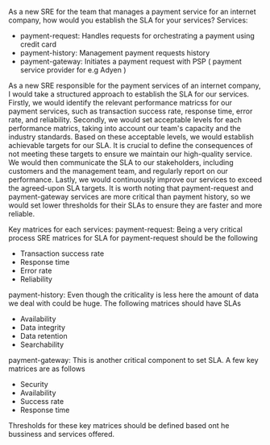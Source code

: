 As a new SRE for the team that manages a payment service for an internet company, how would you establish the SLA for your services?
Services:
- payment-request: Handles requests for orchestrating a payment using credit card
- payment-history: Management payment requests history
- payment-gateway: Initiates a payment request with PSP ( payment service provider for e.g Adyen )

As a new SRE responsible for the payment services of an internet company, I would take a structured approach to establish the SLA for our services. Firstly, we would identify the relevant performance matricss for our payment services, such as transaction success rate, response time, error rate, and reliability. Secondly, we would set acceptable levels for each performance matrics, taking into account our team's capacity and the industry standards. Based on these acceptable levels, we would establish achievable targets for our SLA. It is crucial to define the consequences of not meeting these targets to ensure we maintain our high-quality service. We would then communicate the SLA to our stakeholders, including customers and the management team, and regularly report on our performance. Lastly, we would continuously improve our services to exceed the agreed-upon SLA targets. It is worth noting that payment-request and payment-gateway services are more critical than payment history, so we would set lower thresholds for their SLAs to ensure they are faster and more reliable.

Key matrices for each services:
payment-request: Being a very critical process SRE matrices for SLA for payment-request should be the following
* Transaction success rate
* Response time
* Error rate
* Reliability

payment-history: Even though the criticality is less here the amount of data we deal with could be huge. The following matrices should have SLAs
* Availability
* Data integrity
* Data retention
* Searchability

payment-gateway: This is another critical component to set SLA. A few key matrices are as follows
* Security
* Availability
* Success rate
* Response time

Thresholds for these key matrices should be defined based ont he bussiness and services offered.